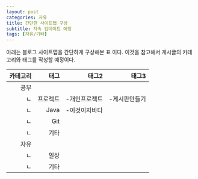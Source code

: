 ```yaml
---
layout: post
categories: 자유
title: 간단한 사이트맵 구상
subtitle: 지속 업데이트 예정
tags: [자유/기타]
---
```


아래는 블로그 사이트맵을 간단하게 구상해본 표 이다. 이것을 참고해서 게시글의 카테고리와 태그를 작성할 예정이다.

|카테고리|태그|태그2|태그3|
|----:|----:|----:|----:|
|공부||||
|  ㄴ| 프로젝트 | -개인프로젝트 | -게시판만들기 |
|  ㄴ| Java | -이것이자바다 ||
|  ㄴ| Git |||
|  ㄴ| 기타 |||
|자유||||
|  ㄴ| 일상 |||
|  ㄴ| 기타 |||